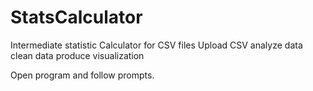# StatsCalculator
Intermediate statistic Calculator for  CSV files
Upload CSV
analyze data
clean data
produce visualization

Open program and follow prompts.
